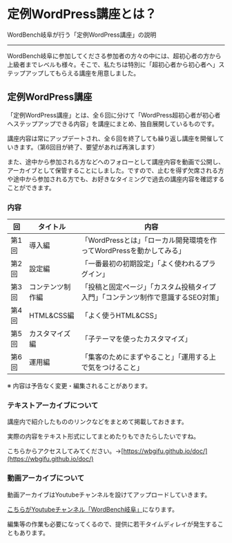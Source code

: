 # 定例WordPress講座とは？
WordBench岐阜が行う「定例WordPress講座」の説明
***
WordBench岐阜に参加してくださる参加者の方々の中には、超初心者の方から上級者までレベルも様々。そこで、私たちは特別に「超初心者から初心者へ」ステップアップしてもらえる講座を用意しました。

## 定例WordPress講座
「定例WordPress講座」とは、全６回に分けて「WordPress超初心者が初心者へステップアップできる内容」を講座にまとめ、独自展開しているものです。

講座内容は常にアップデートされ、全６回を終了しても繰り返し講座を開催していきます。（第6回目が終了、要望があれば再演します）

また、途中から参加される方などへのフォローとして講座内容を動画で公開し、アーカイブとして保管することにしました。ですので、止むを得ず欠席される方や途中から参加される方でも、お好きなタイミングで過去の講座内容を確認することができます。

### 内容
|回|タイトル|内容|
----|----|----
|第1回|導入編|「WordPressとは」「ローカル開発環境を作ってWordPressを動かしてみる」|
|第2回|設定編|「一番最初の初期設定」「よく使われるプラグイン」|
|第3回|コンテンツ制作編|「投稿と固定ページ」「カスタム投稿タイプ入門」「コンテンツ制作で意識するSEO対策」|
|第4回|HTML&CSS編|「よく使うHTML&CSS」|
|第5回|カスタマイズ編|「子テーマを使ったカスタマイズ」|
|第6回|運用編|「集客のためにまずやること」「運用する上で気をつけること」|

※ 内容は予告なく変更・編集されることがあります。

### テキストアーカイブについて
講座内で紹介したもののリンクなどをまとめて掲載しておきます。

実際の内容をテキスト形式にしてまとめたりもできたらしたいですね。

こちらからアクセスしてみてください。→[https://wbgifu.github.io/doc/](https://wbgifu.github.io/doc/)

### 動画アーカイブについて
動画アーカイブはYoutubeチャンネルを設けてアップロードしていきます。

[こちらがYoutubeチャンネル「WordBench岐阜」](https://www.youtube.com/channel/UCB2JF0dcxBzQubSs5nGA1lA)になります。

編集等の作業も必要になってくるので、提供に若干タイムディレイが発生することもあります。
